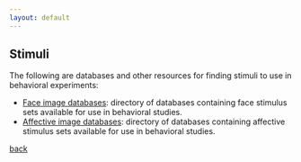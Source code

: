 ```yaml
---
layout: default
---
```


## Stimuli

The following are databases and other resources for finding stimuli to use in behavioral experiments:

- [Face image databases](https://libguides.princeton.edu/facedatabases): directory of databases containing face stimulus sets available for use in behavioral studies.
- [Affective image databases](https://rstudio-pubs-static.s3.amazonaws.com/292892_6ade8ffdbd8344209a6b14de2a045ab0.html): directory of databases containing affective stimulus sets available for use in behavioral studies. 

[back](./)
